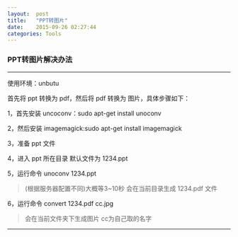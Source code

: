 ```yaml
---
layout:  post
title:   "PPT转图片"
date:    2015-09-26 02:27:44
categories: Tools
---
```


### PPT转图片解决办法

---
使用环境：unbutu

首先将 ppt 转换为 pdf，然后将 pdf 转换为 图片，具体步骤如下：

1，首先安装 uncoconv：sudo apt-get install unoconv

2，然后安装 imagemagick:sudo apt-get install imagemagick

3，准备 ppt 文件

4，进入 ppt 所在目录 默认文件为 1234.ppt

5，运行命令 unoconv 1234.ppt 

>(根据服务器配置不同)大概等3~10秒 会在当前目录生成 1234.pdf 文件

6，运行命令 convert 1234.pdf cc.jpg 

>会在当前文件夹下生成图片 cc为自己取的名字

---